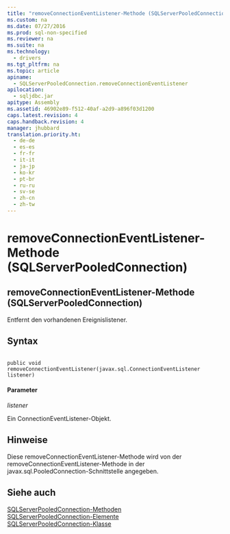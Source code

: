```yaml
---
title: "removeConnectionEventListener-Methode (SQLServerPooledConnection)"
ms.custom: na
ms.date: 07/27/2016
ms.prod: sql-non-specified
ms.reviewer: na
ms.suite: na
ms.technology: 
  - drivers
ms.tgt_pltfrm: na
ms.topic: article
apiname: 
  - SQLServerPooledConnection.removeConnectionEventListener
apilocation: 
  - sqljdbc.jar
apitype: Assembly
ms.assetid: 46902e89-f512-40af-a2d9-a896f03d1200
caps.latest.revision: 4
caps.handback.revision: 4
manager: jhubbard
translation.priority.ht: 
  - de-de
  - es-es
  - fr-fr
  - it-it
  - ja-jp
  - ko-kr
  - pt-br
  - ru-ru
  - sv-se
  - zh-cn
  - zh-tw
---
```

# removeConnectionEventListener-Methode (SQLServerPooledConnection)
    
## removeConnectionEventListener\-Methode \(SQLServerPooledConnection\)  
 Entfernt den vorhandenen Ereignislistener.  
  
## Syntax  
  
```  
  
public void removeConnectionEventListener(javax.sql.ConnectionEventListener listener)  
```  
  
#### Parameter  
 *listener*  
  
 Ein ConnectionEventListener\-Objekt.  
  
## Hinweise  
 Diese removeConnectionEventListener\-Methode wird von der removeConnectionEventListener\-Methode in der javax.sql.PooledConnection\-Schnittstelle angegeben.  
  
## Siehe auch  
 [SQLServerPooledConnection-Methoden](../content/SQLServerPooledConnection-Methods.md)   
 [SQLServerPooledConnection-Elemente](../content/SQLServerPooledConnection-Members.md)   
 [SQLServerPooledConnection-Klasse](../content/SQLServerPooledConnection-Class.md)  
  
  
